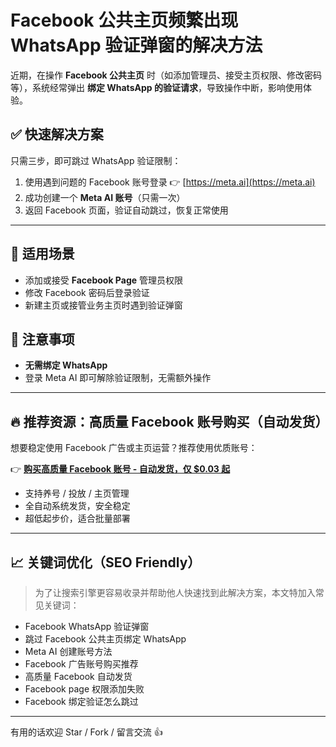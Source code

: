 # Facebook 公共主页频繁出现 WhatsApp 验证弹窗的解决方法

近期，在操作 **Facebook 公共主页** 时（如添加管理员、接受主页权限、修改密码等），系统经常弹出 **绑定 WhatsApp 的验证请求**，导致操作中断，影响使用体验。

## ✅ 快速解决方案

只需三步，即可跳过 WhatsApp 验证限制：

1. 使用遇到问题的 Facebook 账号登录 👉 [https://meta.ai](https://meta.ai)  
2. 成功创建一个 **Meta AI 账号**（只需一次）  
3. 返回 Facebook 页面，验证自动跳过，恢复正常使用

---

## 🔧 适用场景

- 添加或接受 **Facebook Page** 管理员权限  
- 修改 Facebook 密码后登录验证  
- 新建主页或接管业务主页时遇到验证弹窗

## 📝 注意事项

- **无需绑定 WhatsApp**  
- 登录 Meta AI 即可解除验证限制，无需额外操作

---

## 🔥 推荐资源：高质量 Facebook 账号购买（自动发货）

想要稳定使用 Facebook 广告或主页运营？推荐使用优质账号：

👉 **[购买高质量 Facebook 账号 - 自动发货，仅 $0.03 起](https://www.maxads88.com)**  
- 支持养号 / 投放 / 主页管理  
- 全自动系统发货，安全稳定  
- 超低起步价，适合批量部署

---

## 📈 关键词优化（SEO Friendly）

> 为了让搜索引擎更容易收录并帮助他人快速找到此解决方案，本文特加入常见关键词：

- Facebook WhatsApp 验证弹窗  
- 跳过 Facebook 公共主页绑定 WhatsApp  
- Meta AI 创建账号方法  
- Facebook 广告账号购买推荐  
- 高质量 Facebook 自动发货  
- Facebook page 权限添加失败  
- Facebook 绑定验证怎么跳过  

---

有用的话欢迎 Star / Fork / 留言交流 👍  
